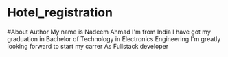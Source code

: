 # Hotel_registration
#About Author
My name is Nadeem Ahmad 
I'm from India 
I have got my graduation in Bachelor of Technology in Electronics Engineering
I'm greatly looking forward to start my carrer As Fullstack developer
